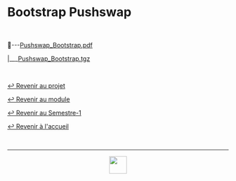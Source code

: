 # Bootstrap Pushswap

<br>

📂---[Pushswap_Bootstrap.pdf](https://github.com/Studio-17/Epitech-Subjects/blob/main/Semester-1/B-CPE-110/Pushswap/Bootstrap_Pushswap/Pushswap_Bootstrap.pdf)

|\_\_\_[Pushswap_Bootstrap.tgz](https://github.com/Studio-17/Epitech-Subjects/blob/main/Semester-1/B-CPE-110/Pushswap/Bootstrap_Pushswap/Pushswap_Bootstrap.tgz)

<br>

[↩️ Revenir au projet](https://github.com/Studio-17/Epitech-Subjects/tree/main/Semester-1/B-CPE-110/Pushswap)

[↩️ Revenir au module](https://github.com/Studio-17/Epitech-Subjects/tree/main/Semester-1/B-CPE-110)

[↩️ Revenir au Semestre-1](https://github.com/Studio-17/Epitech-Subjects/tree/main/Semester-1)

[↩️ Revenir à l'accueil](https://github.com/Studio-17/Epitech-Subjects)

<br>

---

<div align="center">

<a href="https://github.com/Studio-17" target="_blank"><img src="https://github.com/Kaiwinta/Epitech-Subjects/blob/feat/Pge2028-first-year/assets/voc17.gif" width="40"></a>

</div>
